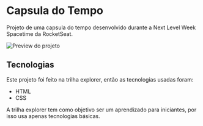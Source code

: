 # Capsula do Tempo

Projeto de uma capsula do tempo desenvolvido durante a Next Level Week Spacetime da RocketSeat.

![Preview do projeto](.github/Thumbnail.png)

## Tecnologias

Este projeto foi feito na trilha explorer, então as tecnologias usadas foram:

- HTML
- CSS

A trilha explorer tem como objetivo ser um aprendizado para iniciantes, por isso usa apenas tecnologias básicas.
